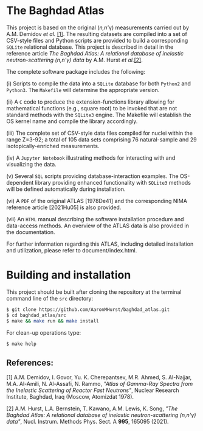 # The Baghdad Atlas

This project is based on the original (*n,n'*&gamma;) measurements carried out
by A.M. Demidov *et al.* [[1]](#1).  The resulting datasets are compiled into a
set of CSV-style files and Python scripts are provided to build a corresponding
`SQLite` relational database.  This project is described in detail in the
reference article *The Baghdad Atlas: A relational database of inelastic
neutron-scattering (n,n'&gamma;) data* by A.M. Hurst *et al.*[[2]](#2).

The complete software package includes the following:

(i) Scripts to compile the data into a `SQLite` database for both `Python2` and 
`Python3`.  The `Makefile` will determine the appropriate version.

(ii) A `C` code to produce the extension-functions library allowing for 
mathematical functions (e.g., square root) to be invoked that are not standard 
methods with the `SQLite3` engine.  The Makefile will establish the OS kernel 
name and compile the library accordingly.

(iii) The complete set of CSV-style data files compiled for nuclei within the 
range Z=3-92; a total of 105 data sets comprising 76 natural-sample and 29 
isotopically-enriched measurements.

(iv) A `Jupyter Notebook` illustrating methods for interacting with and 
visualizing the data.

(v) Several `SQL` scripts providing database-interaction examples.  The 
OS-dependent library providing enhanced functionality with `SQLite3` methods
will be defined automatically during installation.

(vi) A `PDF` of the original ATLAS [1978De41] and the corresponding NIMA
reference article [2021Hu05] is also provided.

(vii) An `HTML` manual describing the software installation procedure and 
data-access methods.  An overview of the ATLAS data is also provided in the
documentation.

For further information regarding this ATLAS, including detailed installation
and utilization, please refer to document/index.html.

# Building and installation

This project should be built after cloning the repository at the terminal
command line of the `src` directory:

```Bash
$ git clone https://github.com/AaronMHurst/baghdad_atlas.git
$ cd baghdad_atlas/src
$ make && make run && make install
```

For clean-up operations type:

```Bash
$ make help
```

## References:

<a id="1">[1]</a>
A.M. Demidov, I. Govor, Yu. K. Cherepantsev, M.R. Ahmed, S. Al-Najjar,
M.A. Al-Amili, N. Al-Assafi, N. Rammo, *"Atlas of Gamma-Ray Spectra from the 
Inelastic Scattering of Reactor Fast Neutrons"*, Nuclear Research Institute,
Baghdad, Iraq (Moscow, Atomizdat 1978).

<a id="2">[2]</a>
A.M. Hurst, L.A. Bernstein, T. Kawano, A.M. Lewis, K. Song, 
*"The Baghdad Atlas: A relational database of inelastic neutron-scattering 
(n,n'&gamma;) data"*, Nucl. Instrum. Methods Phys. Sect. A **995**, 165095
(2021).
